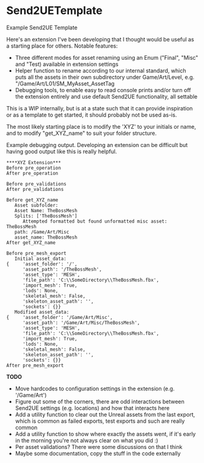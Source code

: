 # Send2UETemplate
Example Send2UE Template 

Here's an extension I've been developing that I thought would be useful as a starting place for others. 
Notable features:
- Three different modes for asset renaming using an Enum ("Final", "Misc" and "Test) available in extension settings
- Helper function to rename according to our internal standard, which puts all the assets in their own subdirectory under Game/Art/Level, e.g. "/Game/Art/L01/SM_MyAsset_AssetTag
- Debugging tools, to enable easy to read console prints and/or turn off the extension entirely and use default Send2UE functionality, all settable 

This is a WIP internally, but is at a state such that it can provide inspiration or as a template to get started, it should probably not be used as-is.

The most likely starting place is to modify the 'XYZ' to your initials or name, and to modify "get_XYZ_name" to suit your folder structure. 

Example debugging output. Developing an extension can be difficult but having good output like this is really helpful. 

```
****XYZ Extension***
Before pre_operation
After pre_operation

Before pre_validations
After pre_validations

Before get_XYZ_name
   Asset subfolder:
   Asset Name: TheBossMesh
   Splits: ['TheBossMesh']
      Attempted formatted but found unformatted misc asset: TheBossMesh
   path: /Game/Art/Misc
   asset_name: TheBossMesh
After get_XYZ_name

Before pre_mesh_export
   Initial asset_data:
{     'asset_folder': '/',
      'asset_path': '/TheBossMesh',
      'asset_type': 'MESH',
      'file_path': 'C:\\SomeDirectory\\TheBossMesh.fbx',
      'import_mesh': True,
      'lods': None,
      'skeletal_mesh': False,
      'skeleton_asset_path': '',
      'sockets': {}}
   Modified asset_data:
{     'asset_folder': '/Game/Art/Misc',
      'asset_path': '/Game/Art/Misc/TheBossMesh',
      'asset_type': 'MESH',
      'file_path': 'C:\\SomeDirectory\\TheBossMesh.fbx',
      'import_mesh': True,
      'lods': None,
      'skeletal_mesh': False,
      'skeleton_asset_path': '',
      'sockets': {}}
After pre_mesh_export
```

**TODO**
- Move hardcodes to configuration settings in the extension (e.g. '/Game/Art')
- Figure out some of the corners, there are odd interactions between Send2UE settings (e.g. locations) and how that interacts here
- Add a utility function to clear out the Unreal assets from the last export, which is common as failed exports, test exports and such are really common
- Add a utility function to show where exactly the assets went, if it's early in the morning you're not always clear on what you did :) 
- Per asset validations? There were some discussions on that I think
- Maybe some documentation, copy the stuff in the code externally
